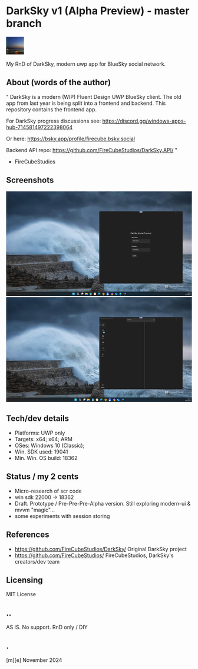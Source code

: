 # DarkSky v1 (Alpha Preview) - master branch
![](Images/logo.png)

My RnD of DarkSky, modern uwp app for BlueSky social network.  
 
## About (words of the author)
"
DarkSky is a modern (WIP) Fluent Design UWP BlueSky client. The old app from last year is being split into a frontend and backend. This repository contains the frontend app.

For DarkSky progress discussions see: https://discord.gg/windows-apps-hub-714581497222398064

Or here: https://bsky.app/profile/firecube.bsky.social

Backend API repo: https://github.com/FireCubeStudios/DarkSky.API/
"
 - FireCubeStudios

## Screenshots
![](Images/shot01.png)
![](Images/shot02.png)


## Tech/dev details
- Platforms: UWP only
- Targets: x64; x64; ARM
- OSes: Windows 10 (Classic);
- Win. SDK used: 19041 
- Min. Win. OS build: 18362 

## Status / my 2 cents
- Micro-research of scr code
- win sdk 22000 -> 18362
- Draft. Prototype / Pre-Pre-Pre-Alpha version. Still exploring modern-ui & mvvm "magic"...
- some experiments with session storing

## References
- https://github.com/FireCubeStudios/DarkSky/ Original DarkSky project
- https://github.com/FireCubeStudios/ FireCubeStudios, DarkSky's creators/dev team 

## Licensing
MIT License

## ..
AS IS. No support. RnD only / DIY

## .
[m][e] November 2024


